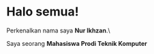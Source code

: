 # Halo semua! 

Perkenalkan nama saya **Nur Ikhzan**.\

Saya seorang **Mahasiswa Prodi Teknik Komputer** 

